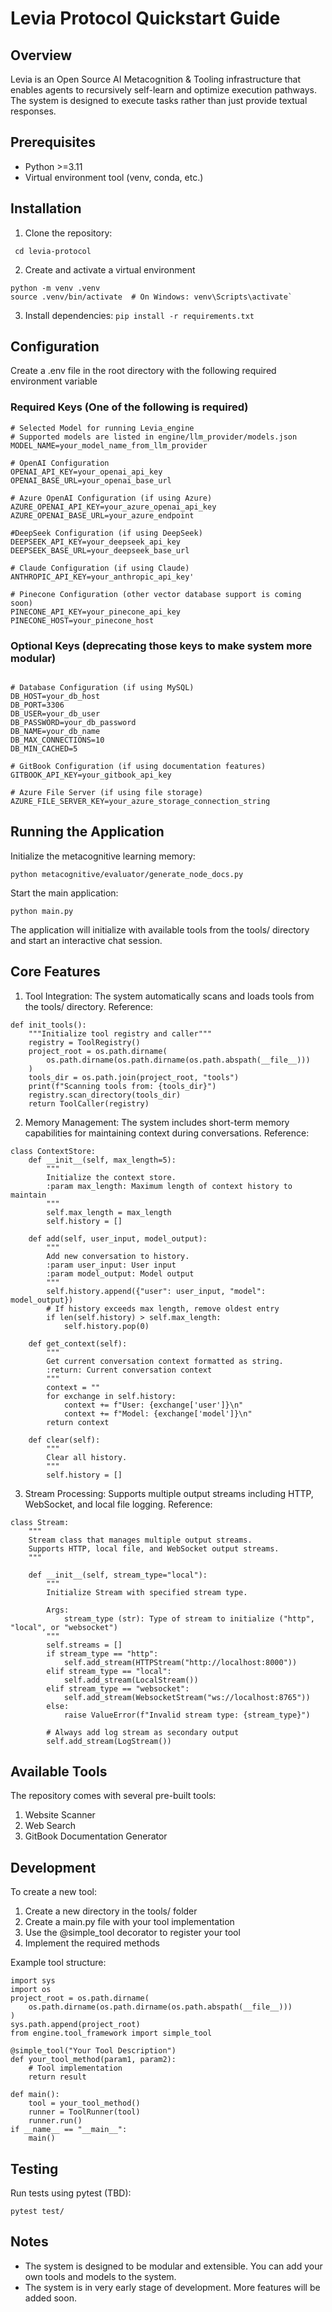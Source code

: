 # Levia Protocol Quickstart Guide

## Overview
Levia is an Open Source AI Metacognition & Tooling infrastructure that enables agents to recursively self-learn and optimize execution pathways. The system is designed to execute tasks rather than just provide textual responses.

## Prerequisites
- Python >=3.11
- Virtual environment tool (venv, conda, etc.)

## Installation
1. Clone the repository:
``` git clone https://github.com/your-username/levia-protocol.git
 cd levia-protocol
```

2. Create and activate a virtual environment
```
python -m venv .venv
source .venv/bin/activate  # On Windows: venv\Scripts\activate`
```
3. Install dependencies:
`pip install -r requirements.txt`


## Configuration
Create a .env file in the root directory with the following required environment variable


### Required Keys (One of the following is required)
```
# Selected Model for running Levia_engine
# Supported models are listed in engine/llm_provider/models.json
MODEL_NAME=your_model_name_from_llm_provider

# OpenAI Configuration
OPENAI_API_KEY=your_openai_api_key
OPENAI_BASE_URL=your_openai_base_url

# Azure OpenAI Configuration (if using Azure)
AZURE_OPENAI_API_KEY=your_azure_openai_api_key
AZURE_OPENAI_BASE_URL=your_azure_endpoint

#DeepSeek Configuration (if using DeepSeek)
DEEPSEEK_API_KEY=your_deepseek_api_key
DEEPSEEK_BASE_URL=your_deepseek_base_url

# Claude Configuration (if using Claude)
ANTHROPIC_API_KEY=your_anthropic_api_key'

# Pinecone Configuration (other vector database support is coming soon)
PINECONE_API_KEY=your_pinecone_api_key
PINECONE_HOST=your_pinecone_host

```

### Optional Keys (deprecating those keys to make system more modular)
```

# Database Configuration (if using MySQL)
DB_HOST=your_db_host
DB_PORT=3306
DB_USER=your_db_user
DB_PASSWORD=your_db_password
DB_NAME=your_db_name
DB_MAX_CONNECTIONS=10
DB_MIN_CACHED=5

# GitBook Configuration (if using documentation features)
GITBOOK_API_KEY=your_gitbook_api_key

# Azure File Server (if using file storage)
AZURE_FILE_SERVER_KEY=your_azure_storage_connection_string
```



## Running the Application
Initialize the metacognitive learning memory:
```
python metacognitive/evaluator/generate_node_docs.py
```


Start the main application:
```
python main.py
```
The application will initialize with available tools from the tools/ directory and start an interactive chat session.



## Core Features
1. Tool Integration: The system automatically scans and loads tools from the tools/ directory. Reference:
```
def init_tools():
    """Initialize tool registry and caller"""
    registry = ToolRegistry()
    project_root = os.path.dirname(
        os.path.dirname(os.path.dirname(os.path.abspath(__file__)))
    )
    tools_dir = os.path.join(project_root, "tools")
    print(f"Scanning tools from: {tools_dir}")
    registry.scan_directory(tools_dir)
    return ToolCaller(registry)
```

2. Memory Management: The system includes short-term memory capabilities for maintaining context during conversations. Reference:
```
class ContextStore:
    def __init__(self, max_length=5):
        """
        Initialize the context store.
        :param max_length: Maximum length of context history to maintain
        """
        self.max_length = max_length
        self.history = []

    def add(self, user_input, model_output):
        """
        Add new conversation to history.
        :param user_input: User input
        :param model_output: Model output
        """
        self.history.append({"user": user_input, "model": model_output})
        # If history exceeds max length, remove oldest entry
        if len(self.history) > self.max_length:
            self.history.pop(0)

    def get_context(self):
        """
        Get current conversation context formatted as string.
        :return: Current conversation context
        """
        context = ""
        for exchange in self.history:
            context += f"User: {exchange['user']}\n"
            context += f"Model: {exchange['model']}\n"
        return context

    def clear(self):
        """
        Clear all history.
        """
        self.history = []
```
3. Stream Processing: Supports multiple output streams including HTTP, WebSocket, and local file logging. Reference:
```
class Stream:
    """
    Stream class that manages multiple output streams.
    Supports HTTP, local file, and WebSocket output streams.
    """

    def __init__(self, stream_type="local"):
        """
        Initialize Stream with specified stream type.

        Args:
            stream_type (str): Type of stream to initialize ("http", "local", or "websocket")
        """
        self.streams = []
        if stream_type == "http":
            self.add_stream(HTTPStream("http://localhost:8000"))
        elif stream_type == "local":
            self.add_stream(LocalStream())
        elif stream_type == "websocket":
            self.add_stream(WebsocketStream("ws://localhost:8765"))
        else:
            raise ValueError(f"Invalid stream type: {stream_type}")

        # Always add log stream as secondary output
        self.add_stream(LogStream())
```
## Available Tools
The repository comes with several pre-built tools:
1. Website Scanner
2. Web Search
3. GitBook Documentation Generator

## Development
To create a new tool:
1. Create a new directory in the tools/ folder
2. Create a main.py file with your tool implementation
3. Use the @simple_tool decorator to register your tool
4. Implement the required methods


Example tool structure:
```
import sys
import os
project_root = os.path.dirname(
    os.path.dirname(os.path.dirname(os.path.abspath(__file__)))
)
sys.path.append(project_root)
from engine.tool_framework import simple_tool

@simple_tool("Your Tool Description")
def your_tool_method(param1, param2):
    # Tool implementation
    return result

def main():
    tool = your_tool_method()
    runner = ToolRunner(tool)
    runner.run()
if __name__ == "__main__":
    main()

```

## Testing
Run tests using pytest (TBD):
```
pytest test/
```

## Notes
- The system is designed to be modular and extensible. You can add your own tools and models to the system.
- The system is in very early stage of development. More features will be added soon.

